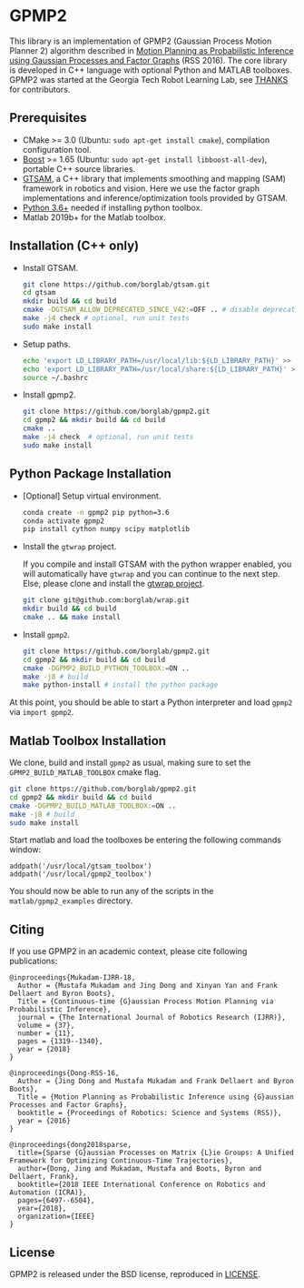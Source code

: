 # GPMP2

This library is an implementation of GPMP2 (Gaussian Process Motion Planner 2) algorithm described in [Motion Planning as Probabilistic Inference using Gaussian Processes and Factor Graphs](http://www.cc.gatech.edu/~bboots3/files/GPMP2.pdf) (RSS 2016). The core library is developed in C++ language with optional Python and MATLAB toolboxes. GPMP2 was started at the Georgia Tech Robot Learning Lab, see [THANKS](THANKS.md) for contributors.


## Prerequisites

- CMake >= 3.0 (Ubuntu: `sudo apt-get install cmake`), compilation configuration tool.
- [Boost](http://www.boost.org/) >= 1.65 (Ubuntu: `sudo apt-get install libboost-all-dev`), portable C++ source libraries.
- [GTSAM](https://github.com/borglab/gtsam/tree/develop), a C++ library that implements smoothing and mapping (SAM) framework in robotics and vision. Here we use the factor graph implementations and inference/optimization tools provided by GTSAM.
- [Python 3.6+](https://www.python.org/) needed if installing python toolbox.
- Matlab 2019b+ for the Matlab toolbox.

## Installation (C++ only)

- Install GTSAM.
  ```bash
  git clone https://github.com/borglab/gtsam.git
  cd gtsam
  mkdir build && cd build
  cmake -DGTSAM_ALLOW_DEPRECATED_SINCE_V42:=OFF .. # disable deprecated functionality for compatibility
  make -j4 check # optional, run unit tests  
  sudo make install
  ```

- Setup paths.
  ```bash
  echo 'export LD_LIBRARY_PATH=/usr/local/lib:${LD_LIBRARY_PATH}' >> ~/.bashrc
  echo 'export LD_LIBRARY_PATH=/usr/local/share:${LD_LIBRARY_PATH}' >> ~/.bashrc
  source ~/.bashrc
  ```

- Install gpmp2.
  ```bash
  git clone https://github.com/borglab/gpmp2.git
  cd gpmp2 && mkdir build && cd build
  cmake ..
  make -j4 check  # optional, run unit tests
  sudo make install
  ```

## Python Package Installation

- [Optional] Setup virtual environment.
  ```bash
  conda create -n gpmp2 pip python=3.6
  conda activate gpmp2
  pip install cython numpy scipy matplotlib
  ```

- Install the `gtwrap` project.
  
  If you compile and install GTSAM with the python wrapper enabled, you will automatically have `gtwrap` and you can continue to the next step.
  Else, please clone and install the [gtwrap project](https://github.com/borglab/wrap).

  ```sh
  git clone git@github.com:borglab/wrap.git
  mkdir build && cd build
  cmake .. && make install
  ```

- Install `gpmp2`.
  ```bash
  git clone https://github.com/borglab/gpmp2.git
  cd gpmp2 && mkdir build && cd build
  cmake -DGPMP2_BUILD_PYTHON_TOOLBOX:=ON ..
  make -j8 # build
  make python-install # install the python package
  ```

At this point, you should be able to start a Python interpreter and load `gpmp2` via `import gpmp2`.

## Matlab Toolbox Installation

We clone, build and install `gpmp2` as usual, making sure to set the `GPMP2_BUILD_MATLAB_TOOLBOX` cmake flag.

  ```bash
  git clone https://github.com/borglab/gpmp2.git
  cd gpmp2 && mkdir build && cd build
  cmake -DGPMP2_BUILD_MATLAB_TOOLBOX:=ON ..
  make -j8 # build
  sudo make install
  ```

Start matlab and load the toolboxes be entering the following commands window:
```
addpath('/usr/local/gtsam_toolbox')
addpath('/usr/local/gpmp2_toolbox')
```
You should now be able to run any of the scripts in the `matlab/gpmp2_examples` directory.

## Citing

If you use GPMP2 in an academic context, please cite following publications:

```
@inproceedings{Mukadam-IJRR-18,
  Author = {Mustafa Mukadam and Jing Dong and Xinyan Yan and Frank Dellaert and Byron Boots},
  Title = {Continuous-time {G}aussian Process Motion Planning via Probabilistic Inference},
  journal = {The International Journal of Robotics Research (IJRR)},
  volume = {37},
  number = {11},
  pages = {1319--1340},
  year = {2018}
}

@inproceedings{Dong-RSS-16,
  Author = {Jing Dong and Mustafa Mukadam and Frank Dellaert and Byron Boots},
  Title = {Motion Planning as Probabilistic Inference using {G}aussian Processes and Factor Graphs},
  booktitle = {Proceedings of Robotics: Science and Systems (RSS)},
  year = {2016}
}

@inproceedings{dong2018sparse,
  title={Sparse {G}aussian Processes on Matrix {L}ie Groups: A Unified Framework for Optimizing Continuous-Time Trajectories},
  author={Dong, Jing and Mukadam, Mustafa and Boots, Byron and Dellaert, Frank},
  booktitle={2018 IEEE International Conference on Robotics and Automation (ICRA)},
  pages={6497--6504},
  year={2018},
  organization={IEEE}
}
```


## License

GPMP2 is released under the BSD license, reproduced in [LICENSE](LICENSE).
